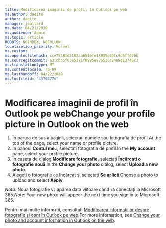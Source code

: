 ```yaml
---
title: Modificarea imaginii de profil în Outlook pe web
ms.author: daeite
author: daeite
manager: joallard
ms.date: 04/21/2020
ms.audience: Admin
ms.topic: article
ROBOTS: NOINDEX, NOFOLLOW
localization_priority: Normal
ms.custom: ''
ms.openlocfilehash: cce75481d3102aa6516fe18939e06fc9d5ff47bb
ms.sourcegitcommit: 631cbb5f03e5371f0995e976536d24e9d13746c3
ms.translationtype: MT
ms.contentlocale: ro-RO
ms.lasthandoff: 04/22/2020
ms.locfileid: "43764776"
---
```

# <a name="change-your-profile-picture-in-outlook-on-the-web"></a><span data-ttu-id="fac4b-102">Modificarea imaginii de profil în Outlook pe web</span><span class="sxs-lookup"><span data-stu-id="fac4b-102">Change your profile picture in Outlook on the web</span></span>

1. <span data-ttu-id="fac4b-103">În partea de sus a paginii, selectați numele sau fotografia de profil.</span><span class="sxs-lookup"><span data-stu-id="fac4b-103">At the top of the page, select your name or profile picture.</span></span>
1. <span data-ttu-id="fac4b-104">În panoul **Contul meu,** selectați fotografia de profil.</span><span class="sxs-lookup"><span data-stu-id="fac4b-104">In the **My account** pane, select your profile picture.</span></span>
1. <span data-ttu-id="fac4b-105">În caseta de dialog **Modificare fotografie,** selectați **Încărcați o fotografie nouă**.</span><span class="sxs-lookup"><span data-stu-id="fac4b-105">In the **Change your photo** dialog, select **Upload a new photo**.</span></span>
1. <span data-ttu-id="fac4b-106">Alegeți o fotografie de încărcat și selectați **Se aplică**.</span><span class="sxs-lookup"><span data-stu-id="fac4b-106">Choose a photo to upload and select **Apply**.</span></span>

<span data-ttu-id="fac4b-107">*Notã:* Noua fotografie va apărea data viitoare când vă conectați la Microsoft 365.</span><span class="sxs-lookup"><span data-stu-id="fac4b-107">*Note:* Your new photo will appear the next time you sign in to Microsoft 365.</span></span>

<span data-ttu-id="fac4b-108">Pentru mai multe informații, consultați [Modificarea informațiilor despre fotografie și cont în Outlook pe web](https://support.office.com/article/b2dbb289-851d-4bed-93c3-3e136f5659ec).</span><span class="sxs-lookup"><span data-stu-id="fac4b-108">For more information, see [Change your photo and account information in Outlook on the web](https://support.office.com/article/b2dbb289-851d-4bed-93c3-3e136f5659ec).</span></span>